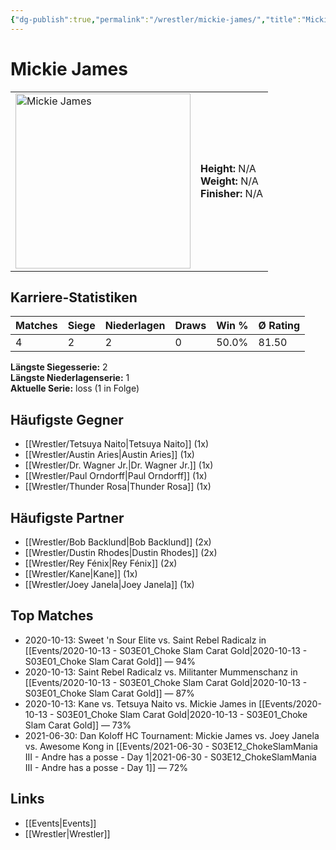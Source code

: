 ```yaml
---
{"dg-publish":true,"permalink":"/wrestler/mickie-james/","title":"Mickie James","tags":["wrestler"],"noteIcon":""}
---
```



# Mickie James

<table>
        <tr>
        <td><img src="https://github.com/CptSpaulding1980/choke-slam-wrestling/releases/download/images/Mickie_James.png" width="280" alt="Mickie James"></td>
        <td>
        <b>Height:</b> N/A<br>
        <b>Weight:</b> N/A<br>
        <b>Finisher:</b> N/A<br>
        </td>
        </tr>
        </table>
        
## Karriere-Statistiken

| Matches | Siege | Niederlagen | Draws | Win % | Ø Rating |
|---------|-------|-------------|-------|-------|-----------|
| 4 | 2 | 2 | 0 | 50.0% | 81.50 |

**Längste Siegesserie:** 2<br>**Längste Niederlagenserie:** 1<br>**Aktuelle Serie:** loss (1 in Folge)


## Häufigste Gegner
- [[Wrestler/Tetsuya Naito\|Tetsuya Naito]] (1x)
- [[Wrestler/Austin Aries\|Austin Aries]] (1x)
- [[Wrestler/Dr. Wagner Jr.\|Dr. Wagner Jr.]] (1x)
- [[Wrestler/Paul Orndorff\|Paul Orndorff]] (1x)
- [[Wrestler/Thunder Rosa\|Thunder Rosa]] (1x)

## Häufigste Partner
- [[Wrestler/Bob Backlund\|Bob Backlund]] (2x)
- [[Wrestler/Dustin Rhodes\|Dustin Rhodes]] (2x)
- [[Wrestler/Rey Fénix\|Rey Fénix]] (2x)
- [[Wrestler/Kane\|Kane]] (1x)
- [[Wrestler/Joey Janela\|Joey Janela]] (1x)

## Top Matches
- 2020-10-13: Sweet 'n Sour Elite vs. Saint Rebel Radicalz in [[Events/2020-10-13 - S03E01_Choke Slam Carat Gold\|2020-10-13 - S03E01_Choke Slam Carat Gold]] — 94%
- 2020-10-13: Saint Rebel Radicalz vs. Militanter Mummenschanz in [[Events/2020-10-13 - S03E01_Choke Slam Carat Gold\|2020-10-13 - S03E01_Choke Slam Carat Gold]] — 87%
- 2020-10-13: Kane vs. Tetsuya Naito vs. Mickie James in [[Events/2020-10-13 - S03E01_Choke Slam Carat Gold\|2020-10-13 - S03E01_Choke Slam Carat Gold]] — 73%
- 2021-06-30: Dan Koloff HC Tournament: Mickie James vs. Joey Janela vs. Awesome Kong in [[Events/2021-06-30 - S03E12_ChokeSlamMania III - Andre has a posse - Day 1\|2021-06-30 - S03E12_ChokeSlamMania III - Andre has a posse - Day 1]] — 72%

## Links
- [[Events\|Events]]
- [[Wrestler\|Wrestler]]
